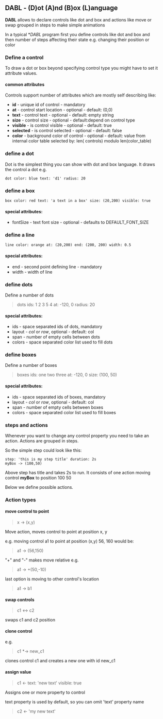 ## DABL - (D)ot (A)nd (B)ox (L)anguage

**DABL** allows to declare controls like dot and box
and actions like move or swap grouped in steps to make simple animations

In a typical **DABL* program first you define controls like dot and box
and then number of steps affecting their state e.g. changing their position or color

### Define a control

To draw a dot or box beyond specifying control type you might have to set it attribute values.

#### common attributes

Controls support number of attributes which are mostly self describing like:

- **id** - unique id of control - mandatory
- **at** - control start location - optional - default: (0,0)
- **text** - control text - optional - default: empty string
- **size** - control size - optional - default:depend on control type
- **visible** - is control visible - optional - default: true
- **selected** - is control selected - optional - default: false
- **color** - background color of control - optional - default: value from internal color table selected by: len(
  controls) modulo len(color_table)

### define a dot

Dot is the simplest thing you can show with dot and box language.
It draws the control a dot
e.g.

```dabl
dot color: blue text: 'd1' radius: 20
```

### define a box

```dabl
box color: red text: 'a text in a box' size: (20,200) visible: true
```

#### special attributes:

- fontSize - text font size - optional - defaults to DEFAULT_FONT_SIZE

### define a line

```dabl
line color: orange at: (20,200) end: (200, 200) width: 0.5
```

#### special attributes:

- end - second point defining line - mandatory
- width - width of line

### define dots

Define a number of dots

> dots ids: 1 2 3 5 4 at: -120, 0 radius: 20

#### special attributes:

- ids - space separated ids of dots, mandatory
- layout - *col* or *row*, optional - default: col
- span - number of empty cells between dots
- colors - space separated color list used to fill dots

### define boxes

Define a number of boxes

> boxes ids: one two three at: -120, 0 size: (100, 50)

#### special attributes:

- ids - space separated ids of boxes, mandatory
- layout - *col* or *row*, optional - default: col
- span - number of empty cells between boxes
- colors - space separated color list used to fill boxes

### steps and actions

Whenever you want to change any control property you need to take an action. Actions are grouped in steps.

So the simple step could look like this:

```text
step: 'this is my step title' duration: 2s
myBox -> (100,50)
```

Above step has title and takes 2s to run. It consists of one action moving control **myBox** to position 100 50

Below we define possible actions.

### Action types

#### move control to point

> x -> (x,y)

Move action, moves control to point at position x, y

e.g. moving control a1 to point at position (x,y) 56, 160 would be:

> a1 -> (56,150)

"+" and "-" makes move relative e.g.

> a1 -> +(50,-10)

last option is moving to other control's location

> a1 -> b1

#### swap controls

> c1 <-> c2

swaps c1 and c2 position

#### clone control

e.g.
> c1 *-> new_c1

clones control c1 and creates a new one with id new_c1

#### assign value

> c1 <- text: 'new text' visible: true

Assigns one or more property to control

text property is used by default, so you can omit 'text' property name
> c2 <- 'my new text'
